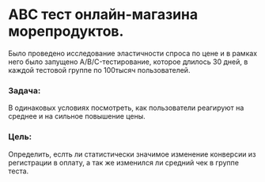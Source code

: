 # ABC тест онлайн-магазина морепродуктов.  
Было проведено исследование эластичности спроса по цене и в рамках него было запущено A/B/C-тестирование, которое длилось 30 дней, в каждой тестовой группе по 100тысяч пользователей.
### Задача:
В одинаковых условиях посмотреть, как пользователи реагируют на среднее и на сильное повышение цены.
### Цель:  
Определить, еслть ли статистически значимое изменение конверсии из регистрации в оплату, а так же изменился ли средний чек в группе теста.
